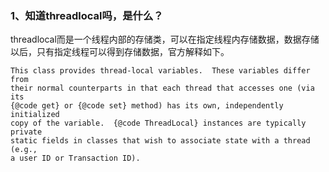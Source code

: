 ### 1、知道threadlocal吗，是什么？

threadlocal而是一个线程内部的存储类，可以在指定线程内存储数据，数据存储以后，只有指定线程可以得到存储数据，官方解释如下。

    This class provides thread-local variables.  These variables differ from
    their normal counterparts in that each thread that accesses one (via its
    {@code get} or {@code set} method) has its own, independently initialized
    copy of the variable.  {@code ThreadLocal} instances are typically private
    static fields in classes that wish to associate state with a thread (e.g.,
    a user ID or Transaction ID).
